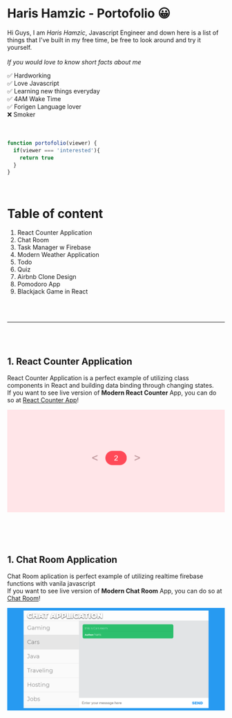 # Haris Hamzic - Portofolio 😀

Hi Guys, I am *Haris Hamzic*, Javascript Engineer and down here is a list of things that I've built in my free time, be free to look around and try it yourself.<br /> <br />
*If you would love to know short facts about me*

✅ Hardworking<br />
✅ Love Javascript<br />
✅ Learning new things everyday<br />
✅ 4AM Wake Time<br />
✅ Forigen Language lover<br />
❌ Smoker<br />
<br /> <br />

```javascript
function portofolio(viewer) {
  if(viewer === 'interested'){
    return true
  }
}
```

<br /> 

# Table of content
1. React Counter Application
1. Chat Room
1. Task Manager w Firebase
1. Modern Weather Application
1. Todo 
1. Quiz 
1. Airbnb Clone Design
1. Pomodoro App
1. Blackjack Game in React

<br />
<br />

***

<br />
<br />

## 1. React Counter Application

React Counter Application is a perfect example of utilizing class components in React and building data binding through changing states. <br/>
If you want to see live version of **Modern React Counter** App, you can do so at [React Counter App](https://hamzic2019.github.io/react-counter/)! <br/>

![Snapshot of Modern React Counter App](https://raw.githubusercontent.com/hamzic2019/react-counter/master/react-counter-app.png)

<br /> <br /> <br />

## 1. Chat Room Application

Chat Room aplication is perfect example of utilizing realtime firebase functions with vanila javascript  <br/>
If you want to see live version of **Modern Chat Room** App, you can do so at [Chat Room](https://hamzic2019.github.io/chat-room/)! <br/>

![Snapshot of Modern Chat App Solution](https://raw.githubusercontent.com/hamzic2019/chat-room/master/assets/Screenshot.png)
